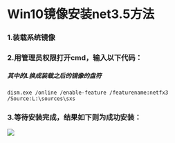 # Win10镜像安装net3.5方法
### 1.装载系统镜像
### 2.用管理员权限打开cmd，输入以下代码：
##### 其中的L换成装载之后的镜像的盘符
```
dism.exe /online /enable-feature /featurename:netfx3 /Source:L:\sources\sxs

```
### 3.等待安装完成，结果如下则为成功安装：
![](http://123.206.20.217/brioalcode/up//41f4628656eb152843701ca49bd3bce4449.png)
